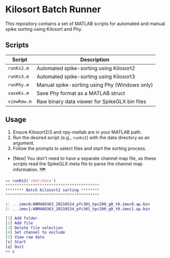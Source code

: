 # Kilosort Batch Runner

This repository contains a set of MATLAB scripts for automated and manual spike sorting using Kilosort and Phy.

## Scripts

| Script | Description |
|--------|-------------|
| `runKs2.m` | Automated spike-sorting using Kilosort2 |
| `runKs3.m` | Automated spike-sorting using Kilosort3 |
| `runPhy.m` | Manual spike-sorting using Phy (Windows only) |
| `saveKs.m` | Save Phy format as a MATLAB struct |
| `viewRaw.m` | Raw binary data viewer for SpikeGLX bin files |

## Usage

1. Ensure Kilosort2/3 and npy-matlab are in your MATLAB path.
2. Run the desired script (e.g., `runKs2`) with the data directory as an argument.
3. Follow the prompts to select files and start the sorting process.

- [New] You don't need to have a separate channel map file, as these scripts read the SpikeGLX meta file to parse the channel map information. 🗺️


```matlab
>> runKs2('/mnt/data')
*****************************************
******** Batch Kilosort2 sorting ********
*****************************************

1: ...imec0/ANM480363_20210524_pfc301_hpc200_g0_t0.imec0.ap.bin
2: ...imec1/ANM480363_20210524_pfc301_hpc200_g0_t0.imec1.ap.bin

[1] Add folder
[2] Add file
[3] Delete file selection
[4] Set channel to exclude
[5] View raw data
[s] Start
[q] Quit
>> s
```
